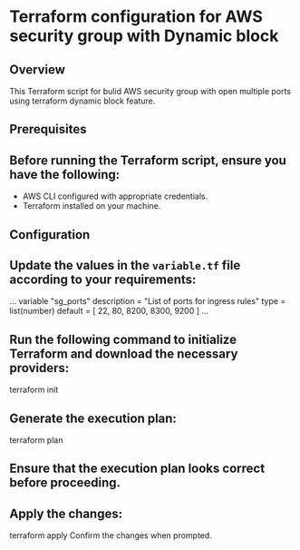 # Terraform configuration for AWS security group with Dynamic block

## Overview

This Terraform script for bulid AWS security group with open multiple ports using terraform dynamic block feature.

## Prerequisites

## Before running the Terraform script, ensure you have the following:

- AWS CLI configured with appropriate credentials.
- Terraform installed on your machine.

## Configuration

## Update the values in the `variable.tf` file according to your requirements:
...
variable "sg_ports" 
description = "List of ports for ingress rules"
type        = list(number)
default = [ 22, 80, 8200, 8300, 9200 ]
...

## Run the following command to initialize Terraform and download the necessary providers:

terraform init

## Generate the execution plan:

terraform plan

## Ensure that the execution plan looks correct before proceeding.
## Apply the changes:

terraform apply
Confirm the changes when prompted.
